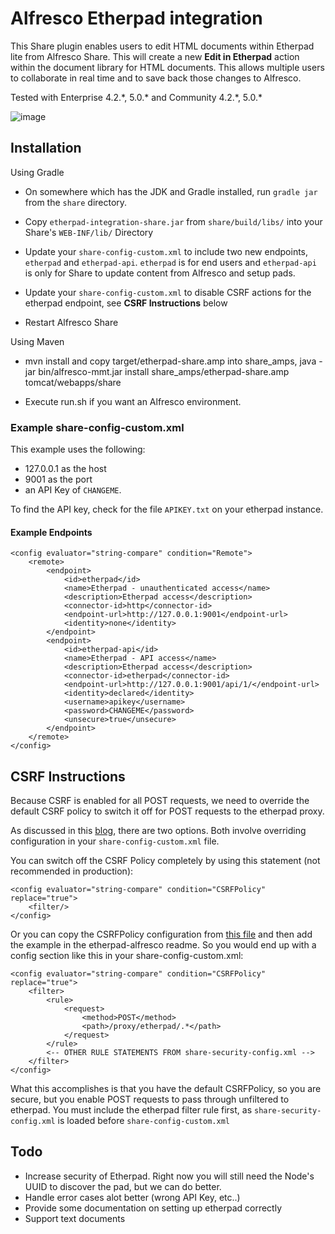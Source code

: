 # Alfresco Etherpad integration

This Share plugin enables users to edit HTML documents within Etherpad lite from Alfresco Share.  This will create a new **Edit in Etherpad** action within the document library for HTML documents.  This allows multiple users to collaborate in real time and to save back those changes to Alfresco.

Tested with Enterprise 4.2.\*, 5.0.\* and Community 4.2.\*, 5.0.\*

![image](etherpad-alfresco.gif)

## Installation

Using Gradle

* On somewhere which has the JDK and Gradle installed, run `gradle jar` from the `share` directory.

* Copy `etherpad-integration-share.jar` from `share/build/libs/` into your Share's `WEB-INF/lib/` Directory

* Update your `share-config-custom.xml` to include two new endpoints, `etherpad` and `etherpad-api`.  `etherpad` is for end users and `etherpad-api` is only for Share to update content from Alfresco and setup pads.

* Update your `share-config-custom.xml` to disable CSRF actions for the etherpad endpoint, see **CSRF Instructions** below

* Restart Alfresco Share

Using Maven

* mvn install and copy target/etherpad-share.amp into share_amps, java -jar bin/alfresco-mmt.jar install share_amps/etherpad-share.amp tomcat/webapps/share

* Execute run.sh if you want an Alfresco environment.

### Example share-config-custom.xml

This example uses the following:

* 127.0.0.1 as the host
* 9001 as the port 
* an API Key of `CHANGEME`.  

To find the API key, check for the file `APIKEY.txt` on your etherpad instance.

#### Example Endpoints

```
<config evaluator="string-compare" condition="Remote">
	<remote>
		<endpoint>
			<id>etherpad</id>
			<name>Etherpad - unauthenticated access</name>
			<description>Etherpad access</description>
			<connector-id>http</connector-id>
			<endpoint-url>http://127.0.0.1:9001</endpoint-url>
			<identity>none</identity>
		</endpoint>
		<endpoint>
			<id>etherpad-api</id>
			<name>Etherpad - API access</name>
			<description>Etherpad access</description>
			<connector-id>etherpad</connector-id>
			<endpoint-url>http://127.0.0.1:9001/api/1/</endpoint-url>
			<identity>declared</identity>
			<username>apikey</username>
			<password>CHANGEME</password>
			<unsecure>true</unsecure>
		</endpoint>
	</remote>
</config>
```

## CSRF Instructions

Because CSRF is enabled for all POST requests, we need to override the default CSRF policy to switch it off for POST requests to the etherpad proxy.

As discussed in this [blog](http://blogs.alfresco.com/wp/ewinlof/2013/03/11/introducing-the-new-csrf-filter-in-alfresco-share/), there are two options. Both involve overriding configuration in your `share-config-custom.xml` file.

You can switch off the CSRF Policy completely by using this statement (not recommended in production):

```
<config evaluator="string-compare" condition="CSRFPolicy" replace="true">
	<filter/>
</config>
```


Or you can copy the CSRFPolicy configuration from [this file](https://svn.alfresco.com/repos/alfresco-open-mirror/alfresco/HEAD/root/projects/slingshot/config/alfresco/share-security-config.xml) and then add the example in the etherpad-alfresco readme. So you would end up with a config section like this in your share-config-custom.xml:

```
<config evaluator="string-compare" condition="CSRFPolicy" replace="true">
	<filter>
		<rule>
			<request>
				<method>POST</method>
				<path>/proxy/etherpad/.*</path>
			</request>
		</rule>
		<-- OTHER RULE STATEMENTS FROM share-security-config.xml -->
	</filter>
</config>
```

What this accomplishes is that you have the default CSRFPolicy, so you are secure, but you enable POST requests to pass through unfiltered to etherpad.  You must include the etherpad filter rule first, as `share-security-config.xml` is loaded before `share-config-custom.xml`



## Todo

* Increase security of Etherpad.  Right now you will still need the Node's UUID to discover the pad, but we can do better.
* Handle error cases alot better (wrong API Key, etc..)
* Provide some documentation on setting up etherpad correctly
* Support text documents
